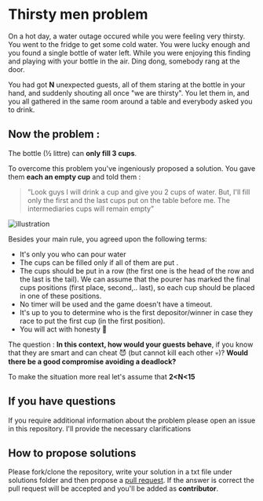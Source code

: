 # Thirsty men problem 

On a hot day, a water outage occured while you were feeling very thirsty.
You went to the fridge to get some cold water. You were lucky enough and you found a single bottle of water left. 
While you were enjoying this finding and playing with your bottle in the air. Ding dong, somebody rang at the door.

You had got **N** unexpected guests, all of them staring at the bottle in your hand, and suddenly shouting all once "we are thirsty".
You let them in, and you all gathered in the same room around a table and everybody asked you to drink.

## Now the problem :
The bottle (½ littre) can **only fill 3 cups**. 

To overcome this problem you've ingeniously proposed a solution.
You gave them **each an empty cup** and told them :
>”Look guys I will drink a cup and give you 2 cups of water. But, I'll fill only the first and the last cups put on the table before me. The intermediaries cups will remain empty”

![illustration](https://i.ibb.co/wNsFxpw/ilustration.png)

Besides your main rule, you agreed upon the following terms:

- It's only you who can pour water
- The cups can be filled only if all of them are put .
- The cups should be put in a row (the first one is the head of the row and the last is the tail). We can assume that the pourer has marked the final cups positions (first place, second,.. last), so each cup should be placed in one of these positions.
- No timer will be used and the game doesn't have a timeout.
- It's up to you to determine who is the first depositor/winner in case they race to put the first cup (in the first position).
- You will act with honesty :penguin:


The question : **In this context, how would your guests behave**, if you know that they are smart and can cheat :smiling_imp: (but cannot kill each other :skull:)? **Would there be a good compromise avoiding a deadlock?**

To make the situation more real let's assume that **2<N<15** 

## If you have questions 
If you require additional information about the problem please open an issue in this repository. I'll provide the necessary clarifications

## How to propose solutions
Please fork/clone the repository, write your solution in a txt file under solutions folder and then propose a [pull request](https://help.github.com/en/articles/creating-a-pull-request-from-a-fork). If the answer is correct the pull request will be accepted and you'll be added as **contributor**.

